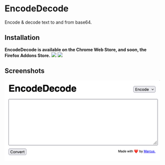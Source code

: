 # EncodeDecode
Encode & decode text to and from base64.

## Installation
**EncodeDecode is available on the Chrome Web Store, and soon, the Firefox Addons Store.**
[![](https://storage.googleapis.com/web-dev-uploads/image/WlD8wC6g8khYWPJUsQceQkhXSlv1/UV4C4ybeBTsZt43U4xis.png)](https://chromewebstore.google.com/detail/encodedecode/fbhlbfckcmgpkcbogmmaomgebfgmidon)
[![](https://extensionworkshop.com/assets/img/documentation/publish/get-the-addon-178x60px.dad84b42.png)](https://addons.mozilla.org/en-GB/firefox/addon/encodedecode/)

## Screenshots
![](https://github.com/flvffywvffy/encode-decode/blob/main/screenshots/01.png)
